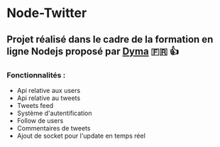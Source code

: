 # Node-Twitter

## Projet réalisé dans le cadre de la formation en ligne Nodejs proposé par [Dyma](https://dyma.fr/)  :fr: :thumbsup:

### Fonctionnalités : 

- Api relative aux users
- Api relative au tweets
- Tweets feed
- Système d'autentification
- Follow de users
- Commentaires de tweets
- Ajout de socket pour l'update en temps réel
